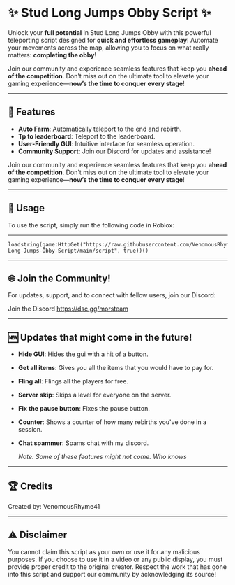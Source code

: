 # ✨ Stud Long Jumps Obby Script ✨

Unlock your **full potential** in Stud Long Jumps Obby with this powerful teleporting script designed for **quick and effortless gameplay**! Automate your movements across the map, allowing you to focus on what really matters: **completing the obby**!

Join our community and experience seamless features that keep you **ahead of the competition**. Don't miss out on the ultimate tool to elevate your gaming experience—**now’s the time to conquer every stage**!

----

## 🎉 Features

- **Auto Farm**: Automatically teleport to the end and rebirth.
- **Tp to leaderboard**: Teleport to the leaderboard.
- **User-Friendly GUI**: Intuitive interface for seamless operation.
- **Community Support**: Join our Discord for updates and assistance!

Join our community and experience seamless features that keep you **ahead of the competition**. Don't miss out on the ultimate tool to elevate your gaming experience—**now’s the time to conquer every stage**!

----

## 🔗 Usage

To use the script, simply run the following code in Roblox:

----

```
loadstring(game:HttpGet("https://raw.githubusercontent.com/VenomousRhyme41/Stud-Long-Jumps-Obby-Script/main/script", true))()
```

----

## 🌐 Join the Community!

For updates, support, and to connect with fellow users, join our Discord:

Join the Discord https://dsc.gg/morsteam

----

## 🆕 Updates that might come in the future!

- **Hide GUI**: Hides the gui with a hit of a button.
- **Get all items**: Gives you all the items that you would have to pay for.
- **Fling all**: Flings all the players for free.
- **Server skip**: Skips a level for everyone on the server.
- **Fix the pause button**: Fixes the pause button.
- **Counter**: Shows a counter of how many rebirths you've done in a session.
- **Chat spammer**: Spams chat with my discord.

  *Note: Some of these features might not come. Who knows*

----


## 🏆 Credits

Created by: VenomousRhyme41

----


## ⚠️ Disclaimer

You cannot claim this script as your own or use it for any malicious purposes. If you choose to use it in a video or any public display, you must provide proper credit to the original creator. Respect the work that has gone into this script and support our community by acknowledging its source!


